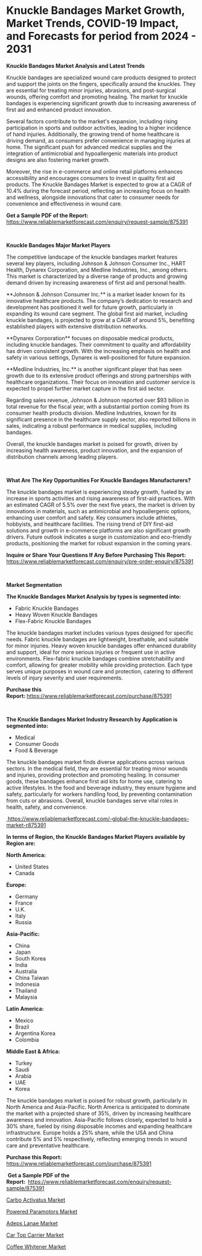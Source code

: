 <p><h1>Knuckle Bandages Market Growth, Market Trends, COVID-19 Impact, and Forecasts for period from 2024 - 2031</h1></p><p><strong>Knuckle Bandages Market Analysis and Latest Trends</strong></p>
<p><p>Knuckle bandages are specialized wound care products designed to protect and support the joints on the fingers, specifically around the knuckles. They are essential for treating minor injuries, abrasions, and post-surgical wounds, offering comfort and promoting healing. The market for knuckle bandages is experiencing significant growth due to increasing awareness of first aid and enhanced product innovation.</p><p>Several factors contribute to the market's expansion, including rising participation in sports and outdoor activities, leading to a higher incidence of hand injuries. Additionally, the growing trend of home healthcare is driving demand, as consumers prefer convenience in managing injuries at home. The significant push for advanced medical supplies and the integration of antimicrobial and hypoallergenic materials into product designs are also fostering market growth.</p><p>Moreover, the rise in e-commerce and online retail platforms enhances accessibility and encourages consumers to invest in quality first aid products. The Knuckle Bandages Market is expected to grow at a CAGR of 10.4% during the forecast period, reflecting an increasing focus on health and wellness, alongside innovations that cater to consumer needs for convenience and effectiveness in wound care.</p></p>
<p><strong>Get a Sample PDF of the Report:&nbsp;</strong> <a href="https://www.reliablemarketforecast.com/enquiry/request-sample/875391">https://www.reliablemarketforecast.com/enquiry/request-sample/875391</a></p>
<p>&nbsp;</p>
<p><strong>Knuckle Bandages Major Market Players</strong></p>
<p><p>The competitive landscape of the knuckle bandages market features several key players, including Johnson & Johnson Consumer Inc., HART Health, Dynarex Corporation, and Medline Industries, Inc., among others. This market is characterized by a diverse range of products and growing demand driven by increasing awareness of first aid and personal health.</p><p>**Johnson & Johnson Consumer Inc.** is a market leader known for its innovative healthcare products. The company’s dedication to research and development has positioned it well for future growth, particularly in expanding its wound care segment. The global first aid market, including knuckle bandages, is projected to grow at a CAGR of around 5%, benefiting established players with extensive distribution networks.</p><p>**Dynarex Corporation** focuses on disposable medical products, including knuckle bandages. Their commitment to quality and affordability has driven consistent growth. With the increasing emphasis on health and safety in various settings, Dynarex is well-positioned for future expansion.</p><p>**Medline Industries, Inc.** is another significant player that has seen growth due to its extensive product offerings and strong partnerships with healthcare organizations. Their focus on innovation and customer service is expected to propel further market capture in the first aid sector.</p><p>Regarding sales revenue, Johnson & Johnson reported over $93 billion in total revenue for the fiscal year, with a substantial portion coming from its consumer health products division. Medline Industries, known for its significant presence in the healthcare supply sector, also reported billions in sales, indicating a robust performance in medical supplies, including bandages.</p><p>Overall, the knuckle bandages market is poised for growth, driven by increasing health awareness, product innovation, and the expansion of distribution channels among leading players.</p></p>
<p>&nbsp;</p>
<p><strong>What Are The Key Opportunities For Knuckle Bandages Manufacturers?</strong></p>
<p><p>The knuckle bandages market is experiencing steady growth, fueled by an increase in sports activities and rising awareness of first-aid practices. With an estimated CAGR of 5.5% over the next five years, the market is driven by innovations in materials, such as antimicrobial and hypoallergenic options, enhancing user comfort and safety. Key consumers include athletes, hobbyists, and healthcare facilities. The rising trend of DIY first-aid solutions and growth in e-commerce platforms are also significant growth drivers. Future outlook indicates a surge in customization and eco-friendly products, positioning the market for robust expansion in the coming years.</p></p>
<p><strong>Inquire or Share Your Questions If Any Before Purchasing This Report:</strong> <a href="https://www.reliablemarketforecast.com/enquiry/pre-order-enquiry/875391">https://www.reliablemarketforecast.com/enquiry/pre-order-enquiry/875391</a></p>
<p>&nbsp;</p>
<p><strong>Market Segmentation</strong></p>
<p><strong>The Knuckle Bandages Market Analysis by types is segmented into:</strong></p>
<p><ul><li>Fabric Knuckle Bandages</li><li>Heavy Woven Knuckle Bandages</li><li>Flex-Fabric Knuckle Bandages</li></ul></p>
<p><p>The knuckle bandages market includes various types designed for specific needs. Fabric knuckle bandages are lightweight, breathable, and suitable for minor injuries. Heavy woven knuckle bandages offer enhanced durability and support, ideal for more serious injuries or frequent use in active environments. Flex-fabric knuckle bandages combine stretchability and comfort, allowing for greater mobility while providing protection. Each type serves unique purposes in wound care and protection, catering to different levels of injury severity and user requirements.</p></p>
<p><strong>Purchase this Report:&nbsp;</strong><a href="https://www.reliablemarketforecast.com/purchase/875391">https://www.reliablemarketforecast.com/purchase/875391</a></p>
<p>&nbsp;</p>
<p><strong>The Knuckle Bandages Market Industry Research by Application is segmented into:</strong></p>
<p><ul><li>Medical</li><li>Consumer Goods</li><li>Food & Beverage</li></ul></p>
<p><p>The knuckle bandages market finds diverse applications across various sectors. In the medical field, they are essential for treating minor wounds and injuries, providing protection and promoting healing. In consumer goods, these bandages enhance first aid kits for home use, catering to active lifestyles. In the food and beverage industry, they ensure hygiene and safety, particularly for workers handling food, by preventing contamination from cuts or abrasions. Overall, knuckle bandages serve vital roles in health, safety, and convenience.</p></p>
<p><a href="https://www.reliablemarketforecast.com/-global-the-knuckle-bandages-market-r875391">&nbsp;https://www.reliablemarketforecast.com/-global-the-knuckle-bandages-market-r875391</a></p>
<p><strong>In terms of Region, the Knuckle Bandages Market Players available by Region are:</strong></p>
<p>
    <p> <strong> North America: </strong>
        <ul>
            <li>United States</li>
            <li>Canada</li>
        </ul>
        </p> 
    <p> <strong> Europe: </strong>
        <ul>
            <li>Germany</li>
            <li>France</li>
            <li>U.K.</li>
            <li>Italy</li>
            <li>Russia</li>
        </ul>
        </p> 
    <p> <strong> Asia-Pacific: </strong>
        <ul>
            <li>China</li>
            <li>Japan</li>
            <li>South Korea</li>
            <li>India</li>
            <li>Australia</li>
            <li>China Taiwan</li>
            <li>Indonesia</li>
            <li>Thailand</li>
            <li>Malaysia</li>
        </ul>
        </p> 
    <p> <strong> Latin America: </strong>
        <ul>
            <li>Mexico</li>
            <li>Brazil</li>
            <li>Argentina Korea</li>
            <li>Colombia</li>
        </ul>
        </p> 
    <p> <strong> Middle East & Africa: </strong>
        <ul>
            <li>Turkey</li>
            <li>Saudi</li>
            <li>Arabia</li>
            <li>UAE</li>
            <li>Korea</li>
        </ul>
    </p>
    </p>
<p><p>The knuckle bandages market is poised for robust growth, particularly in North America and Asia-Pacific. North America is anticipated to dominate the market with a projected share of 35%, driven by increasing healthcare awareness and innovation. Asia-Pacific follows closely, expected to hold a 30% share, fueled by rising disposable incomes and expanding healthcare infrastructure. Europe holds a 25% share, while the USA and China contribute 5% and 5% respectively, reflecting emerging trends in wound care and preventative healthcare.</p></p>
<p><strong>Purchase this Report: </strong><a href="https://www.reliablemarketforecast.com/purchase/875391">https://www.reliablemarketforecast.com/purchase/875391</a></p>
<p>&nbsp;<strong>Get a Sample PDF of the Report:&nbsp;&nbsp;</strong><a href="https://www.reliablemarketforecast.com/enquiry/request-sample/875391">https://www.reliablemarketforecast.com/enquiry/request-sample/875391</a></p>
<p><strong></strong></p>
<p><p><a href="https://www.linkedin.com/pulse/insights-carbo-activatus-market-share-competitive-landscape-lvgfc?trackingId=IHxDZB9ASyKmSAYdEDL1cA%3D%3D">Carbo Activatus Market</a></p><p><a href="https://www.linkedin.com/pulse/navigating-global-powered-paramotors-market-landscape-trends-lrpze?trackingId=RvuD%2BAbmQVu%2BIeujSqmQZQ%3D%3D">Powered Paramotors Market</a></p><p><a href="https://www.linkedin.com/pulse/adeps-lanae-market2024-2031-industry-insights-investment-opportunities-4pu6c?trackingId=0biGz9W1SluoBcmncwnOsA%3D%3D">Adeps Lanae Market</a></p><p><a href="https://www.linkedin.com/pulse/car-top-carrier-market2024-2031-industry-insights-investment-xhddc?trackingId=pacaAOyRTFqpMSU1pu2%2BPA%3D%3D">Car Top Carrier Market</a></p><p><a href="https://www.linkedin.com/pulse/coffee-whitener-market-global-trends-forecast-2024-2031-algocracy-4mfsc?trackingId=652PAoVATZCifErcIdsHHQ%3D%3D">Coffee Whitener Market</a></p></p>